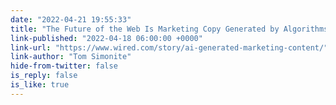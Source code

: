 ```yaml
---
date: "2022-04-21 19:55:33"
title: "The Future of the Web Is Marketing Copy Generated by Algorithms"
link-published: "2022-04-18 06:00:00 +0000"
link-url: "https://www.wired.com/story/ai-generated-marketing-content/"
link-author: "Tom Simonite"
hide-from-twitter: false
is_reply: false
is_like: true
---
```


